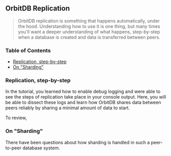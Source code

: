 ## OrbitDB Replication

> OrbitDB replication is something that happens automatically, under the hood. Understanding how to use it is one thing, but many times you'll want a deeper understanding of what happens, step-by-step when a database is created and data is transferred between peers.

<div>
  <h3>Table of Contents</h3>

- [Replication, step-by-step](#replication-step-by-step)
- [On "Sharding"](#on-sharding)

</div>

### Replication, step-by-step

In the tutorial, you learned how to enable debug logging and were able to see the steps of replication take place in your console output. Here, you will be able to dissect these logs and learn how OrbitDB shares data between peers reliably by sharing a minimal amount of data to start.

To review,

### On "Sharding"

There have been questions about how sharding is handled in such a peer-to-peer database system.
